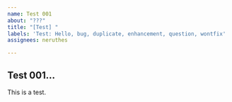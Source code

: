 ```yaml
---
name: Test 001
about: "???"
title: "[Test] "
labels: 'Test: Hello, bug, duplicate, enhancement, question, wontfix'
assignees: neruthes

---
```


## Test 001...

This is a test.
